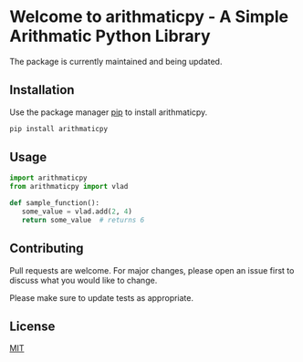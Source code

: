 # Welcome to arithmaticpy - A Simple Arithmatic Python Library


The package is currently maintained and being updated.

## Installation

Use the package manager [pip](https://pip.pypa.io/en/stable/) to install arithmaticpy.

```bash
pip install arithmaticpy
```

## Usage

```python
import arithmaticpy
from arithmaticpy import vlad

def sample_function():
   some_value = vlad.add(2, 4)
   return some_value  # returns 6

```

## Contributing
Pull requests are welcome. For major changes, please open an issue first to discuss what you would like to change.

Please make sure to update tests as appropriate.

## License
[MIT](https://choosealicense.com/licenses/mit/)